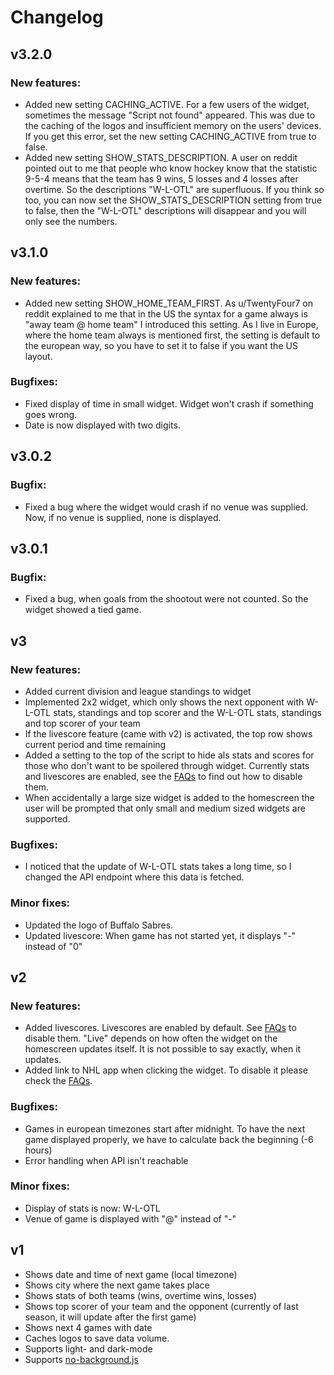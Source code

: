 # Changelog
## v3.2.0
### New features:
- Added new setting CACHING_ACTIVE. For a few users of the widget, sometimes the message "Script not found" appeared. This was due to the caching of the logos and insufficient memory on the users' devices. If you get this error, set the new setting CACHING_ACTIVE from true to false.
- Added new setting SHOW_STATS_DESCRIPTION. A user on reddit pointed out to me that people who know hockey know that the statistic 9-5-4 means that the team has 9 wins, 5 losses and 4 losses after overtime. So the descriptions "W-L-OTL" are superfluous. If you think so too, you can now set the SHOW_STATS_DESCRIPTION setting from true to false, then the "W-L-OTL" descriptions will disappear and you will only see the numbers.

## v3.1.0
### New features:
- Added new setting SHOW_HOME_TEAM_FIRST. As u/TwentyFour7 on reddit explained to me that in the US the syntax for a game always is "away team @ home team" I introduced this setting. As I live in Europe, where the home team always is mentioned first, the setting is default to the european way, so you have to set it to false if you want the US layout.

### Bugfixes:
- Fixed display of time in small widget. Widget won't crash if something goes wrong.
- Date is now displayed with two digits.

## v3.0.2
### Bugfix:
- Fixed a bug where the widget would crash if no venue was supplied. Now, if no venue is supplied, none is displayed.

## v3.0.1
### Bugfix:
- Fixed a bug, when goals from the shootout were not counted. So the widget showed a tied game.

## v3
### New features:
- Added current division and league standings to widget
- Implemented 2x2 widget, which only shows the next opponent with W-L-OTL stats, standings and top scorer and the W-L-OTL stats, standings and top scorer of your team
- If the livescore feature (came with v2) is activated, the top row shows current period and time remaining
- Added a setting to the top of the script to hide als stats and scores for those who don't want to be spoilered through widget. Currently stats and livescores are enabled, see the [FAQs](https://github.com/thisisevanfox/nhl-my-team-ios-widget/blob/main/FAQ.md#i-dont-want-to-be-spoilered-how-to-disable-livescores-and-w-l-otl-stats-standings-and-top-scorer) to find out how to disable them.
- When accidentally a large size widget is added to the homescreen the user will be prompted that only small and medium sized widgets are supported.
### Bugfixes:
- I noticed that the update of W-L-OTL stats takes a long time, so I changed the API endpoint where this data is fetched.
### Minor fixes:
- Updated the logo of Buffalo Sabres.
- Updated livescore: When game has not started yet, it displays "-" instead of "0"

## v2
### New features:
- Added livescores. Livescores are enabled by default. See [FAQs](https://github.com/thisisevanfox/nhl-my-team-ios-widget/blob/main/FAQ.md#i-dont-want-to-be-spoilered-how-to-disable-livescores-and-w-l-otl-stats-standings-and-top-scorer) to disable them. "Live" depends on how often the widget on the homescreen updates itself. It is not possible to say exactly, when it updates.
- Added link to NHL app when clicking the widget. To disable it please check the [FAQs](https://github.com/thisisevanfox/nhl-my-team-ios-widget/blob/main/FAQ.md#how-to-disable-link-to-nhl-app).
### Bugfixes:
- Games in european timezones start after midnight. To have the next game displayed properly, we have to calculate back the beginning (-6 hours)
- Error handling when API isn't reachable
### Minor fixes:
- Display of stats is now: W-L-OTL
- Venue of game is displayed with "@" instead of "-"

## v1    
-   Shows date and time of next game (local timezone)
-   Shows city where the next game takes place
-   Shows stats of both teams (wins, overtime wins, losses)
-   Shows top scorer of your team and the opponent (currently of last season, it will update after the first game)
-   Shows next 4 games with date
-   Caches logos to save data volume.
-   Supports light- and dark-mode
-   Supports [no-background.js](https://github.com/supermamon/scriptable-no-background)
